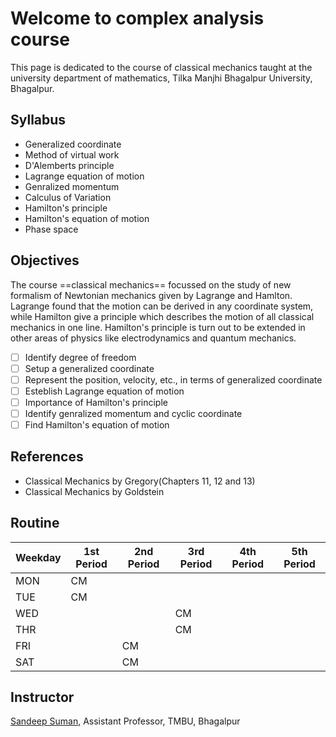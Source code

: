 # Welcome to complex analysis course

This page is dedicated to the course of classical mechanics taught at the university department of mathematics, Tilka Manjhi Bhagalpur University, Bhagalpur.

## Syllabus

- Generalized coordinate
- Method of virtual work
- D'Alemberts principle
- Lagrange equation of motion
- Genralized momentum
- Calculus of Variation
- Hamilton's principle
- Hamilton's equation of motion
- Phase space

## Objectives

The course ==classical mechanics== focussed on the study of new formalism of Newtonian mechanics given by Lagrange and Hamlton. Lagrange found that the motion can be derived in any coordinate system, while Hamilton give a principle which describes the motion of all classical mechanics in one line. Hamilton's principle is turn out to be extended in other areas of physics like electrodynamics and quantum mechanics. 

- [ ] Identify degree of freedom
- [ ] Setup a generalized coordinate
- [ ] Represent the position, velocity, etc., in terms of generalized coordinate
- [ ] Esteblish Lagrange equation of motion
- [ ] Importance of Hamilton's principle
- [ ] Identify genralized momentum and cyclic coordinate
- [ ] Find Hamilton's equation of motion

## References

- Classical Mechanics by Gregory(Chapters 11, 12 and 13)
- Classical Mechanics by Goldstein

## Routine

| Weekday | 1st Period | 2nd Period | 3rd Period | 4th Period | 5th Period |
|---------|------------|------------|------------|------------|------------|
| MON     | CM         |            |            |            |            |
| TUE     | CM         |            |            |            |            |
| WED     |            |            |  CM        |            |            |
| THR     |            |            |  CM        |            |            |
| FRI     |            | CM         |            |            |            |
| SAT     |            | CM         |            |            |            |

## Instructor

[Sandeep Suman](https://sandeepsuman.com), Assistant Professor, TMBU, Bhagalpur
